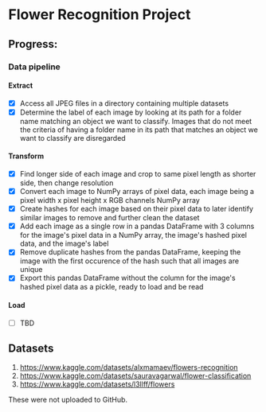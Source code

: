 # Flower Recognition Project

## Progress:

### Data pipeline
#### Extract
- [x] Access all JPEG files in a directory containing multiple datasets
- [x] Determine the label of each image by looking at its path for a folder name matching an object we want to classify. Images that do not meet the criteria of having a folder name in its path that matches an object we want to classify are disregarded
#### Transform
- [x] Find longer side of each image and crop to same pixel length as shorter side, then change resolution
- [x] Convert each image to NumPy arrays of pixel data, each image being a pixel width x pixel height x RGB channels NumPy array
- [x] Create hashes for each image based on their pixel data to later identify similar images to remove and further clean the dataset
- [x] Add each image as a single row in a pandas DataFrame with 3 columns for the image's pixel data in a NumPy array, the image's hashed pixel data, and the image's label
- [x] Remove duplicate hashes from the pandas DataFrame, keeping the image with the first occurence of the hash such that all images are unique
- [x] Export this pandas DataFrame without the column for the image's hashed pixel data as a pickle, ready to load and be read
#### Load
- [ ] TBD

## Datasets
1. https://www.kaggle.com/datasets/alxmamaev/flowers-recognition
2. https://www.kaggle.com/datasets/sauravagarwal/flower-classification
3. https://www.kaggle.com/datasets/l3llff/flowers

These were not uploaded to GitHub.